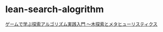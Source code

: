 # lean-search-alogrithm

[ゲームで学ぶ探索アルゴリズム実践入門
～木探索とメタヒューリスティクス](https://gihyo.jp/book/2023/978-4-297-13360-3)
